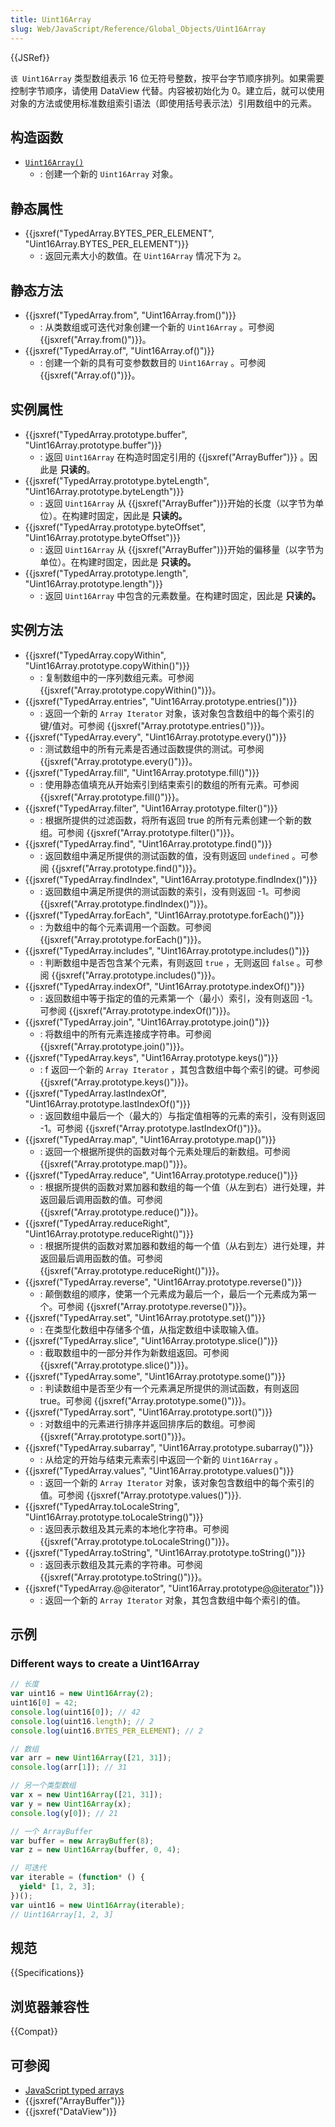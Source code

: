 ```yaml
---
title: Uint16Array
slug: Web/JavaScript/Reference/Global_Objects/Uint16Array
---
```


{{JSRef}}

`该 Uint16Array` 类型数组表示 16 位无符号整数，按平台字节顺序排列。如果需要控制字节顺序，请使用 DataView 代替。内容被初始化为 0。建立后，就可以使用对象的方法或使用标准数组索引语法（即使用括号表示法）引用数组中的元素。

## 构造函数

- [`Uint16Array()`](/zh-CN/docs/Web/JavaScript/Reference/Global_Objects/Uint16Array/Uint16Array)
  - : 创建一个新的 `Uint16Array` 对象。

## 静态属性

- {{jsxref("TypedArray.BYTES_PER_ELEMENT", "Uint16Array.BYTES_PER_ELEMENT")}}
  - : 返回元素大小的数值。在 `Uint16Array` 情况下为 `2`。

## 静态方法

- {{jsxref("TypedArray.from", "Uint16Array.from()")}}
  - : 从类数组或可迭代对象创建一个新的 `Uint16Array` 。可参阅 {{jsxref("Array.from()")}}。
- {{jsxref("TypedArray.of", "Uint16Array.of()")}}
  - : 创建一个新的具有可变参数数目的 `Uint16Array` 。可参阅 {{jsxref("Array.of()")}}。

## 实例属性

- {{jsxref("TypedArray.prototype.buffer", "Uint16Array.prototype.buffer")}}
  - : 返回 `Uint16Array` 在构造时固定引用的 {{jsxref("ArrayBuffer")}} 。因此是 **只读的**。
- {{jsxref("TypedArray.prototype.byteLength", "Uint16Array.prototype.byteLength")}}
  - : 返回 `Uint16Array` 从 {{jsxref("ArrayBuffer")}}开始的长度（以字节为单位）。在构建时固定，因此是 **只读的。**
- {{jsxref("TypedArray.prototype.byteOffset", "Uint16Array.prototype.byteOffset")}}
  - : 返回 `Uint16Array` 从 {{jsxref("ArrayBuffer")}}开始的偏移量（以字节为单位）。在构建时固定，因此是 **只读的。**
- {{jsxref("TypedArray.prototype.length", "Uint16Array.prototype.length")}}
  - : 返回 `Uint16Array` 中包含的元素数量。在构建时固定，因此是 **只读的。**

## 实例方法

- {{jsxref("TypedArray.copyWithin", "Uint16Array.prototype.copyWithin()")}}
  - : 复制数组中的一序列数组元素。可参阅 {{jsxref("Array.prototype.copyWithin()")}}。
- {{jsxref("TypedArray.entries", "Uint16Array.prototype.entries()")}}
  - : 返回一个新的 `Array Iterator` 对象，该对象包含数组中的每个索引的键/值对。可参阅 {{jsxref("Array.prototype.entries()")}}。
- {{jsxref("TypedArray.every", "Uint16Array.prototype.every()")}}
  - : 测试数组中的所有元素是否通过函数提供的测试。可参阅 {{jsxref("Array.prototype.every()")}}。
- {{jsxref("TypedArray.fill", "Uint16Array.prototype.fill()")}}
  - : 使用静态值填充从开始索引到结束索引的数组的所有元素。可参阅 {{jsxref("Array.prototype.fill()")}}。
- {{jsxref("TypedArray.filter", "Uint16Array.prototype.filter()")}}
  - : 根据所提供的过滤函数，将所有返回 true 的所有元素创建一个新的数组。可参阅 {{jsxref("Array.prototype.filter()")}}。
- {{jsxref("TypedArray.find", "Uint16Array.prototype.find()")}}
  - : 返回数组中满足所提供的测试函数的值，没有则返回 `undefined` 。可参阅 {{jsxref("Array.prototype.find()")}}。
- {{jsxref("TypedArray.findIndex", "Uint16Array.prototype.findIndex()")}}
  - : 返回数组中满足所提供的测试函数的索引，没有则返回 -1。可参阅 {{jsxref("Array.prototype.findIndex()")}}。
- {{jsxref("TypedArray.forEach", "Uint16Array.prototype.forEach()")}}
  - : 为数组中的每个元素调用一个函数。可参阅 {{jsxref("Array.prototype.forEach()")}}。
- {{jsxref("TypedArray.includes", "Uint16Array.prototype.includes()")}}
  - : 判断数组中是否包含某个元素，有则返回 `true` ，无则返回 `false` 。可参阅 {{jsxref("Array.prototype.includes()")}}。
- {{jsxref("TypedArray.indexOf", "Uint16Array.prototype.indexOf()")}}
  - : 返回数组中等于指定的值的元素第一个（最小）索引，没有则返回 -1。可参阅 {{jsxref("Array.prototype.indexOf()")}}。
- {{jsxref("TypedArray.join", "Uint16Array.prototype.join()")}}
  - : 将数组中的所有元素连接成字符串。可参阅 {{jsxref("Array.prototype.join()")}}。
- {{jsxref("TypedArray.keys", "Uint16Array.prototype.keys()")}}
  - : f 返回一个新的 `Array Iterator` ，其包含数组中每个索引的键。可参阅 {{jsxref("Array.prototype.keys()")}}。
- {{jsxref("TypedArray.lastIndexOf", "Uint16Array.prototype.lastIndexOf()")}}
  - : 返回数组中最后一个（最大的）与指定值相等的元素的索引，没有则返回 -1。可参阅 {{jsxref("Array.prototype.lastIndexOf()")}}。
- {{jsxref("TypedArray.map", "Uint16Array.prototype.map()")}}
  - : 返回一个根据所提供的函数对每个元素处理后的新数组。可参阅 {{jsxref("Array.prototype.map()")}}。
- {{jsxref("TypedArray.reduce", "Uint16Array.prototype.reduce()")}}
  - : 根据所提供的函数对累加器和数组的每一个值（从左到右）进行处理，并返回最后调用函数的值。可参阅 {{jsxref("Array.prototype.reduce()")}}。
- {{jsxref("TypedArray.reduceRight", "Uint16Array.prototype.reduceRight()")}}
  - : 根据所提供的函数对累加器和数组的每一个值（从右到左）进行处理，并返回最后调用函数的值。可参阅 {{jsxref("Array.prototype.reduceRight()")}}。
- {{jsxref("TypedArray.reverse", "Uint16Array.prototype.reverse()")}}
  - : 颠倒数组的顺序，使第一个元素成为最后一个，最后一个元素成为第一个。可参阅 {{jsxref("Array.prototype.reverse()")}}。
- {{jsxref("TypedArray.set", "Uint16Array.prototype.set()")}}
  - : 在类型化数组中存储多个值，从指定数组中读取输入值。
- {{jsxref("TypedArray.slice", "Uint16Array.prototype.slice()")}}
  - : 截取数组中的一部分并作为新数组返回。可参阅 {{jsxref("Array.prototype.slice()")}}。
- {{jsxref("TypedArray.some", "Uint16Array.prototype.some()")}}
  - : 判读数组中是否至少有一个元素满足所提供的测试函数，有则返回 true。可参阅 {{jsxref("Array.prototype.some()")}}。
- {{jsxref("TypedArray.sort", "Uint16Array.prototype.sort()")}}
  - : 对数组中的元素进行排序并返回排序后的数组。可参阅 {{jsxref("Array.prototype.sort()")}}。
- {{jsxref("TypedArray.subarray", "Uint16Array.prototype.subarray()")}}
  - : 从给定的开始与结束元素索引中返回一个新的 `Uint16Array` 。
- {{jsxref("TypedArray.values", "Uint16Array.prototype.values()")}}
  - : 返回一个新的 `Array Iterator` 对象，该对象包含数组中的每个索引的值。可参阅 {{jsxref("Array.prototype.values()")}}.
- {{jsxref("TypedArray.toLocaleString", "Uint16Array.prototype.toLocaleString()")}}
  - : 返回表示数组及其元素的本地化字符串。可参阅 {{jsxref("Array.prototype.toLocaleString()")}}。
- {{jsxref("TypedArray.toString", "Uint16Array.prototype.toString()")}}
  - : 返回表示数组及其元素的字符串。可参阅 {{jsxref("Array.prototype.toString()")}}。
- {{jsxref("TypedArray.@@iterator", "Uint16Array.prototype[@@iterator]()")}}
  - : 返回一个新的 `Array Iterator` 对象，其包含数组中每个索引的值。

## 示例

### Different ways to create a Uint16Array

```js
// 长度
var uint16 = new Uint16Array(2);
uint16[0] = 42;
console.log(uint16[0]); // 42
console.log(uint16.length); // 2
console.log(uint16.BYTES_PER_ELEMENT); // 2

// 数组
var arr = new Uint16Array([21, 31]);
console.log(arr[1]); // 31

// 另一个类型数组
var x = new Uint16Array([21, 31]);
var y = new Uint16Array(x);
console.log(y[0]); // 21

// 一个 ArrayBuffer
var buffer = new ArrayBuffer(8);
var z = new Uint16Array(buffer, 0, 4);

// 可迭代
var iterable = (function* () {
  yield* [1, 2, 3];
})();
var uint16 = new Uint16Array(iterable);
// Uint16Array[1, 2, 3]
```

## 规范

{{Specifications}}

## 浏览器兼容性

{{Compat}}

## 可参阅

- [JavaScript typed arrays](/zh-CN/docs/Web/JavaScript/Typed_arrays)
- {{jsxref("ArrayBuffer")}}
- {{jsxref("DataView")}}
